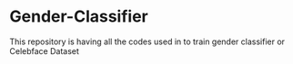 # Gender-Classifier
This repository is having all the codes used in to train gender classifier or Celebface Dataset
